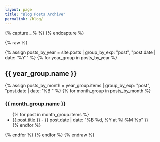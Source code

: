 ```yaml
---
layout: page
title: "Blog Posts Archive"
permalink: /blog/
---
```


{% capture _ % %}
{% endcapture %}

{% raw %}

{% assign posts_by_year = site.posts | group_by_exp: "post", "post.date | date: '%Y'" %}
{% for year_group in posts_by_year %}
  <h2>{{ year_group.name }}</h2>

  {% assign posts_by_month = year_group.items | group_by_exp: "post", "post.date | date: '%B'" %}
  {% for month_group in posts_by_month %}
    <h3>{{ month_group.name }}</h3>
    <ul>
      {% for post in month_group.items %}
        <li>
          <a href="{{ post.url | relative_url }}">{{ post.title }}</a> -
          {{ post.date | date: "%B %d, %Y at %I:%M %p" }}
        </li>
      {% endfor %}
    </ul>
  {% endfor %}
{% endfor %}
{% endraw %}